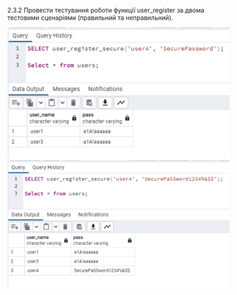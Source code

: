 2.3.2 Провести тестування роботи функції user_register за двома тестовими
сценаріями (правильний та неправильний).

![alt-text](https://github.com/oleksandrblazhko/ai-191-krantovskyi/blob/laboratory-work-10/Laboratory-work-10/images/2.3.2(2).png)
![alt-text](https://github.com/oleksandrblazhko/ai-191-krantovskyi/blob/laboratory-work-10/Laboratory-work-10/images/2.3.2(1).png)
